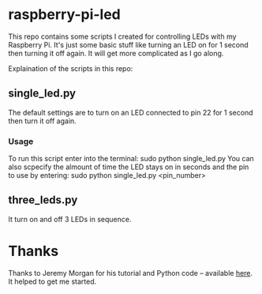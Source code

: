 # raspberry-pi-led

This repo contains some scripts I created for controlling LEDs with my Raspberry Pi.
It's just some basic stuff like turning an LED on for 1 second then turning it off again. It will get more complicated as I go along.

Explaination of the scripts in this repo:

## single_led.py

The default settings are to turn on an LED connected to pin 22 for 1 second then turn it off again.

### Usage
 To run this script enter into the terminal: sudo python single_led.py
 You can also scpecify the almount of time the LED stays on in seconds and the pin to use by entering: sudo python single_led.py <time> <pin_number>

## three_leds.py

It turn on and off 3 LEDs in sequence.



# Thanks
Thanks to Jeremy Morgan for his tutorial and Python code – available [here](https://www.jeremymorgan.com/tutorials/raspberry-pi/how-to-blink-led-raspberry-pi-2/). It helped to get me started.
